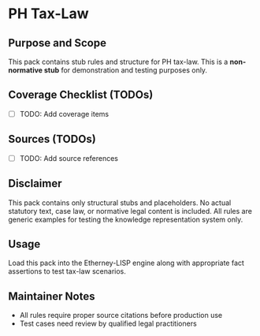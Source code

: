 # PH Tax-Law

## Purpose and Scope

This pack contains stub rules and structure for PH tax-law. This is a **non-normative stub** for demonstration and testing purposes only.

## Coverage Checklist (TODOs)

- [ ] TODO: Add coverage items

## Sources (TODOs)

- [ ] TODO: Add source references

## Disclaimer

This pack contains only structural stubs and placeholders. No actual statutory text, case law, or normative legal content is included. All rules are generic examples for testing the knowledge representation system only.

## Usage

Load this pack into the Etherney-LISP engine along with appropriate fact assertions to test tax-law scenarios.

## Maintainer Notes

- All rules require proper source citations before production use
- Test cases need review by qualified legal practitioners
